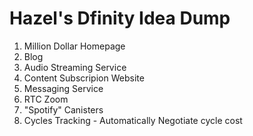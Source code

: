 # Hazel's Dfinity Idea Dump

1. Million Dollar Homepage
2. Blog
3. Audio Streaming Service
4. Content Subscripion Website
5. Messaging Service
6. RTC Zoom
7. "Spotify" Canisters
8. Cycles Tracking - Automatically Negotiate cycle cost

